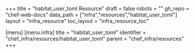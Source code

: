 +++
title = "habitat_user_toml Resource"
draft = false
robots = ""
gh_repo = "chef-web-docs"
data_path = ["infra","resources","habitat_user_toml"]
layout = "infra_resource"
toc_layout = "infra_resource_toc"

[menu]
  [menu.infra]
    title = "habitat_user_toml"
    identifier = "chef_infra/resources/habitat_user_toml"
    parent = "chef_infra/resources"
+++

<!-- The contents of this page are automatically generated from the habitat_user_toml.yaml file in the data directory. -->
<!-- To suggest a change, edit the https://github.com/chef/chef/blob/main/lib/chef/resource/habitat_user_toml.rb file
      and submit a pull request to the https://github.com/chef/chef repository. -->
